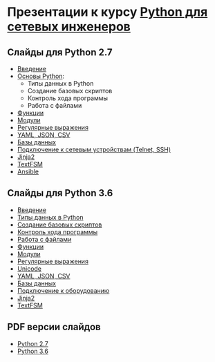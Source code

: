 # Презентации к курсу [Python для сетевых инженеров](https://www.gitbook.com/book/natenka/pyneng/details)

## Слайды для Python 2.7

* [Введение](https://gitpitch.com/natenka/pyneng-slides/course_intro)
* [Основы Python](https://gitpitch.com/natenka/pyneng-slides):
  * Типы данных в Python
  * Создание базовых скриптов
  * Контроль хода программы
  * Работа с файлами
* [Функции](https://gitpitch.com/natenka/pyneng-slides/functions)
* [Модули](https://gitpitch.com/natenka/pyneng-slides/modules)
* [Регулярные выражения](https://gitpitch.com/natenka/pyneng-slides/regex)
* [YAML, JSON, CSV](https://gitpitch.com/natenka/pyneng-slides/serialization)
* [Базы данных](https://gitpitch.com/natenka/pyneng-slides/db)
* [Подключение к сетевым устройствам (Telnet, SSH)](https://gitpitch.com/natenka/pyneng-slides/ssh_telnet)
* [Jinja2](https://gitpitch.com/natenka/pyneng-slides/jinja2)
* [TextFSM](https://gitpitch.com/natenka/pyneng-slides/textfsm)
* [Ansible](https://gitpitch.com/natenka/pyneng-slides/ansible)


## Слайды для Python 3.6

* [Введение](https://gitpitch.com/natenka/pyneng-slides/py3_course_intro)
* [Типы данных в Python](https://gitpitch.com/natenka/pyneng-slides/py3-data-structures)
* [Создание базовых скриптов](https://gitpitch.com/natenka/pyneng-slides/py3-basic-scripts)
* [Контроль хода программы](https://gitpitch.com/natenka/pyneng-slides/py3-control-structures)
* [Работа с файлами](https://gitpitch.com/natenka/pyneng-slides/py3-files)
* [Функции](https://gitpitch.com/natenka/pyneng-slides/py3-functions)
* [Модули](https://gitpitch.com/natenka/pyneng-slides/py3-modules)
* [Регулярные выражения](https://gitpitch.com/natenka/pyneng-slides/py3-regex)
* [Unicode](https://gitpitch.com/natenka/pyneng-slides/py3-unicode)
* [YAML, JSON, CSV](https://gitpitch.com/natenka/pyneng-slides/py3-serialization)
* [Базы данных](https://gitpitch.com/natenka/pyneng-slides/py3-db)
* [Подключение к оборудованию](https://gitpitch.com/natenka/pyneng-slides/py3-ssh-telnet)
* [Jinja2](https://gitpitch.com/natenka/pyneng-slides/py3-jinja2)
* [TextFSM](https://gitpitch.com/natenka/pyneng-slides/py3-textfsm)

## PDF версии слайдов

* [Python 2.7](https://github.com/natenka/pyneng-slides/tree/py2-pdf)
* [Python 3.6](https://github.com/natenka/pyneng-slides/tree/py3-pdf)

